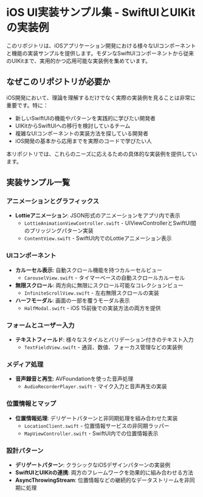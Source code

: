 # iOS UI実装サンプル集 - SwiftUIとUIKitの実装例

このリポジトリは、iOSアプリケーション開発における様々なUIコンポーネントと機能の実装サンプルを提供します。モダンなSwiftUIコンポーネントから従来のUIKitまで、実用的かつ応用可能な実装例を集めています。

## なぜこのリポジトリが必要か

iOS開発において、理論を理解するだけでなく実際の実装例を見ることは非常に重要です。特に：

- 新しいSwiftUIの機能やパターンを実践的に学びたい開発者
- UIKitからSwiftUIへの移行を検討しているチーム
- 複雑なUIコンポーネントの実装方法を探している開発者
- iOS開発の基本から応用までを実際のコードで学びたい人

本リポジトリでは、これらのニーズに応えるための具体的な実装例を提供しています。

## 実装サンプル一覧

### アニメーションとグラフィックス
- **Lottieアニメーション**: JSON形式のアニメーションをアプリ内で表示
  - `LottieAnimationViewController.swift` - UIViewControllerとSwiftUI間のブリッジングパターン実装
  - `ContentView.swift` - SwiftUI内でのLottieアニメーション表示

### UIコンポーネント
- **カルーセル表示**: 自動スクロール機能を持つカルーセルビュー
  - `CarouselView.swift` - タイマーベースの自動スクロールカルーセル
- **無限スクロール**: 両方向に無限にスクロール可能なコレクションビュー
  - `InfiniteScrollView.swift` - 左右無限スクロールの実装
- **ハーフモーダル**: 画面の一部を覆うモーダル表示
  - `HalfModal.swift` - iOS 15前後での実装方法の両方を提供

### フォームとユーザー入力
- **テキストフィールド**: 様々なスタイルとバリデーション付きのテキスト入力
  - `TextFieldView.swift` - 通貨、数値、フォーカス管理などの実装例

### メディア処理
- **音声録音と再生**: AVFoundationを使った音声処理
  - `AudioRecorderPlayer.swift` - マイク入力と音声再生の実装

### 位置情報とマップ
- **位置情報処理**: デリゲートパターンと非同期処理を組み合わせた実装
  - `LocationClient.swift` - 位置情報サービスの非同期ラッパー
  - `MapViewController.swift` - SwiftUI内での位置情報表示

### 設計パターン
- **デリゲートパターン**: クラシックなiOSデザインパターンの実装例
- **SwiftUIとUIKitの連携**: 両方のフレームワークを効果的に組み合わせる方法
- **AsyncThrowingStream**: 位置情報などの継続的なデータストリームを非同期に処理
